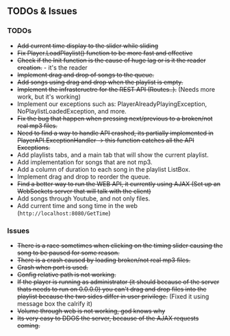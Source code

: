 ## TODOs & Issues

### TODOs
* ~~Add current time display to the slider while sliding~~
* ~~Fix Player.LoadPlaylist() function to be more fast and effective~~
* ~~Check if the Init function is the cause of huge lag or is it the reader creation.~~ - it's the reader
* ~~Implement drag and drop of songs to the queue.~~
* ~~Add songs using drag and drop when the playlist is empty.~~
* ~~Implement the infrastcructre for the REST API (Routes..).~~ (Needs more work, but it's working)
* Implement our exceptions such as: PlayerAlreadyPlayingException, NoPlaylistLoadedException, and more.
* ~~Fix the bug that happen when pressing next/previous to a broken/not real mp3 files.~~
* ~~Need to find a way to handle API crashed, its partially implemented in PlayerAPI.ExceptionHandler -> this function catches all the API Exceptions.~~
* Add playlists tabs, and a main tab that will show the current playlist.
* Add implementation for songs that are not mp3.
* Add a column of duration to each song in the playlist ListBox.
* Implement drag and drop to reorder the queue.
* ~~Find a better way to run the WEB API, it currently using AJAX (Set up an WebSockets server that will talk with the client)~~
* Add songs through Youtube, and not only files.
* Add current time and song time in the web (`http://localhost:8080/GetTime`)

### Issues
* ~~There is a race sometimes when clicking on the timing slider causing the song to be paused for some reason.~~
* ~~There is a crash caused by loading broken/not real mp3 files.~~
* ~~Crash when port is used.~~
* ~~Config relative path is not working.~~
* ~~If the player is running as administrator (it should because of the server thats needs to run on 0.0.0.0) you can't drag and
	drop files into the playlist because the two sides differ in user privilege.~~ (Fixed it using message box the calrify it)
* ~~Volume through web is not working, god knows why~~
* ~~Its very easy to DDOS the server, because of the AJAX requests coming.~~
